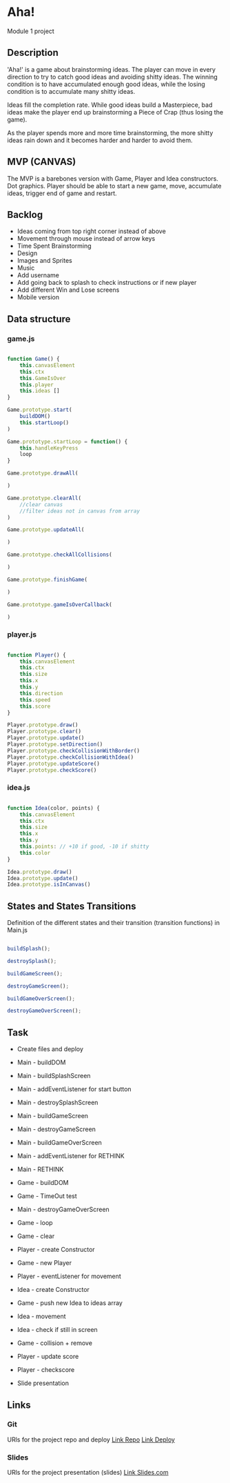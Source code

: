 # Aha!

Module 1 project

## Description

'Aha!' is a game about brainstorming ideas. The player can move in every direction to try to catch good ideas and avoiding shitty ideas. The winning condition is to have accumulated enough good ideas, while the losing condition is to accumulate many shitty ideas. 

Ideas fill the completion rate. While good ideas build a Masterpiece, bad ideas make the player end up brainstorming a Piece of Crap (thus losing the game).

As the player spends more and more time brainstorming, the more shitty ideas rain down and it becomes harder and harder to avoid them.


## MVP (CANVAS)

The MVP is a barebones version with Game, Player and Idea constructors. Dot graphics. Player should be able to start a new game, move, accumulate ideas, trigger end of game and restart.

## Backlog
- Ideas coming from top right corner instead of above
- Movement through mouse instead of arrow keys
- Time Spent Brainstorming
- Design
- Images and Sprites
- Music
- Add username
- Add going back to splash to check instructions or if new player
- Add different Win and Lose screens
- Mobile version


## Data structure
### game.js
```javascript

function Game() {
    this.canvasElement
    this.ctx
    this.GameIsOver
    this.player
    this.ideas []
}

Game.prototype.start(
    buildDOM()
    this.startLoop()
)

Game.prototype.startLoop = function() {
    this.handleKeyPress
    loop
}

Game.prototype.drawAll(

)

Game.prototype.clearAll(
    //clear canvas
    //filter ideas not in canvas from array
)

Game.prototype.updateAll(

)

Game.prototype.checkAllCollisions(

)

Game.prototype.finishGame(

)

Game.prototype.gameIsOverCallback(

)

```
### player.js
```javascript

function Player() {
    this.canvasElement
    this.ctx
    this.size
    this.x
    this.y
    this.direction
    this.speed
    this.score
}

Player.prototype.draw()
Player.prototype.clear()
Player.prototype.update()
Player.prototype.setDirection()
Player.prototype.checkCollisionWithBorder()
Player.prototype.checkCollisionWithIdea()
Player.prototype.updateScore()
Player.prototype.checkScore()

```
### idea.js
```javascript

function Idea(color, points) {
    this.canvasElement
    this.ctx
    this.size
    this.x
    this.y
    this.points: // +10 if good, -10 if shitty
    this.color
}

Idea.prototype.draw()
Idea.prototype.update()
Idea.prototype.isInCanvas()

```


## States and States Transitions
Definition of the different states and their transition (transition functions) in Main.js
```javascript

buildSplash();

destroySplash();

buildGameScreen();

destroyGameScreen();

buildGameOverScreen();

destroyGameOverScreen();


```

## Task
- Create files and deploy
- Main - buildDOM
- Main - buildSplashScreen
- Main - addEventListener for start button
- Main - destroySplashScreen
- Main - buildGameScreen
- Main - destroyGameScreen
- Main - buildGameOverScreen
- Main - addEventListener for RETHINK
- Main - RETHINK
- Game - buildDOM
- Game - TimeOut test
- Main - destroyGameOverScreen
- Game - loop
- Game - clear
- Player - create Constructor
- Game - new Player
- Player - eventListener for movement
- Idea - create Constructor
- Game - push new Idea to ideas array
- Idea - movement
- Idea - check if still in screen
- Game - collision + remove
- Player - update score
- Player - checkscore


- Slide presentation

## Links


### Git
URls for the project repo and deploy
[Link Repo](https://github.com/ceciliabarudi/aha.git)
[Link Deploy](https://ceciliabarudi.github.io/aha/)


### Slides
URls for the project presentation (slides)
[Link Slides.com](https://slides.com/ceciliabarudi/aha)